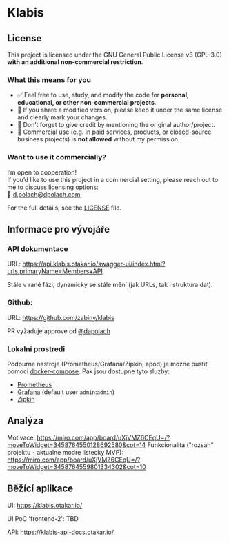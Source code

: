 # Klabis

## License

This project is licensed under the GNU General Public License v3 (GPL-3.0)  
**with an additional non-commercial restriction**.

### What this means for you

- ✅ Feel free to use, study, and modify the code for **personal, educational, or other non-commercial projects**.
- 🔄 If you share a modified version, please keep it under the same license and clearly mark your changes.
- 📝 Don’t forget to give credit by mentioning the original author/project.
- 🚫 Commercial use (e.g. in paid services, products, or closed-source business projects) is **not allowed** without my
  permission.

### Want to use it commercially?

I’m open to cooperation!  
If you’d like to use this project in a commercial setting, please reach out to me to discuss licensing options:  
📧 [d.polach@dpolach.com](mailto://d.polach@dpolach.com)

For the full details, see the [LICENSE](./LICENSE) file.

## Informace pro vývojáře

### API dokumentace

URL: https://api.klabis.otakar.io/swagger-ui/index.html?urls.primaryName=Members+API

Stále v rané fázi, dynamicky se stále mění (jak URLs, tak i struktura dat).

### Github:

URL: https://github.com/zabiny/klabis

PR vyžaduje approve od [@dapolach](https://github.com/dapolach)

### Lokalni prostredi

Podpurne nastroje (Prometheus/Grafana/Zipkin, apod) je mozne pustit pomoci [docker-compose](./docker-compose.yml). Pak
jsou dostupne tyto sluzby:

- [Prometheus](http://localhost:9090)
- [Grafana](http://localhost:9030) (default user `admin`:`admin`)
- [Zipkin](http://localhost:9411)

## Analýza

Motivace: https://miro.com/app/board/uXjVMZ6CEqU=/?moveToWidget=3458764550128692580&cot=14
Funkcionalita ("rozsah" projektu - aktualne modre listecky
MVP): https://miro.com/app/board/uXjVMZ6CEqU=/?moveToWidget=3458764559801334302&cot=10

## Běžící aplikace

UI: https://klabis.otakar.io/

UI PoC 'frontend-2': TBD

API: https://klabis-api-docs.otakar.io/



